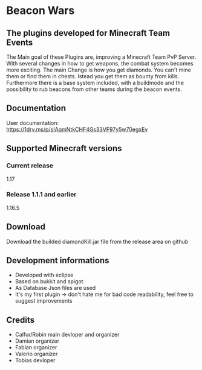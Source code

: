 # Beacon Wars
## The plugins developed for Minecraft Team Events
The Main goal of these Plugins are, improving a Minecraft Team PvP Server. With several changes in how to get weapons, the combat system becomes more exciting. The main Change is how you get diamonds. You can't mine them or find them in chests. Istead you get them as bounty from kills. <br />
Furthermore there is a base system included, with a buildmode and the possibility to rub beacons from other teams during the beacon events.

## Documentation
User documentation: https://1drv.ms/p/s!AqmNtkCHF4Gs33VF97y5w70egxEv

## Supported Minecraft versions
### Current release
1.17
### Release 1.1.1 and earlier 
1.16.5

## Download
Download the builded diamondKill.jar file from the release area on github

## Development informations
- Developed with eclipse
- Based on bukkit and spigot
- As Database Json files are used
- It's my first plugin -> don't hate me for bad code readability, feel free to suggest improvements

## Credits
- Calfur/Robin main devloper and organizer
- Damian organizer
- Fabian organizer
- Valerio organizer
- Tobias devloper
